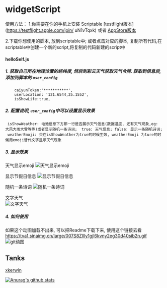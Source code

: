 # widgetScript

使用方法：
1.你需要在你的手机上安装 Scriptable [testflight版本](https://testflight.apple.com/join/ uN1vTqxk) 或者 [AppStore版本](https://apps.apple.com/cn/app/scriptable/id1405459188)

2.下载你想使用的脚本, 放到scriptable中; 或者点击对应的脚本, 复制所有代码,在scriptable中创建一个新的script,将复制的代码新建的script中


#### helloSelf.js

##### 1. 获取自己所在地理位置的经纬度, 然后到彩云天气获取天气令牌. 获取到信息后, 添加到脚本的 `user_config` 
```
	caiyunToken:'***********',
	userLocation: '121.6544,25.1552',
	isShowLife:true,
```
##### 2. 配置说明, `user_config`中可以设置显示效果

```
 isShowWeather: 电池信息下方那一行是否展示天气信息(数据温度, 还有天气现象,eg: 大风大雨大雪等等)或者显示随机一条诗词;  true: 天气信息; false: 显示一条随机诗词;
 weatherEmoji: 只在isShowWeather为true的时候生效, weatherEmoji 为ture的时候用emoji替代文字显示天气现象

```

##### 3. 显示效果

天气显示emoji ![天气显示emoji](https://tva1.sinaimg.cn/large/007S8ZIlly1gjl6238pshj30je0cyjtz.jpg)

显示节假日信息 ![显示节假日信息](https://tva1.sinaimg.cn/large/007S8ZIlly1gjl63i60vsj30j80awq52.jpg)


随机一条诗词  ![随机一条诗词](https://tva1.sinaimg.cn/large/007S8ZIlly1gjl640x4cmj30j40aeq4z.jpg)

文字天气  
![文字天气](https://tva1.sinaimg.cn/large/007S8ZIlly1gjl651dzy4j30j609y40f.jpg)




##### 4. 如何使用
如果这个动图加载不出来, 可以把Readme下载下来, 使用这个链接去看 https://tva1.sinaimg.cn/large/007S8ZIlly1gjl6kvny2eg30d40sib2n.gif
![git动图](https://tva1.sinaimg.cn/large/007S8ZIlly1gjl6kvny2eg30d40sib2n.gif)

## Tanks
[xkerwin](https://github.com/xkerwin/Scriptbale/tree/main/Weather)


[![Anurag's github stats](https://github-readme-stats.vercel.app/api?username=SuQiankun)](https://github.com/anuraghazra/github-readme-stats)